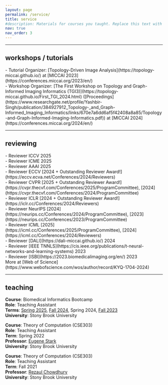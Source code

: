 ```yaml
---
layout: page
permalink: /service/
title: service
#description: Materials for courses you taught. Replace this text with your description.
nav: true
nav_order: 3
---
```

***
<h2>workshops / tutorials</h2>
- Tutorial Organizer: [Topology-Driven Image Analysis](https://topology-miccai.github.io/) at [MICCAI 2023](https://conferences.miccai.org/2023/en/)<br>
- Workshop Organizer: [The First Workshop on Topology and Graph-Informed Imaging Informatics (TGI3)](https://topology-miccai.github.io/First_TGI_2024.html) ([Proceedings](https://www.researchgate.net/profile/Yashbir-Singh/publication/384927912_Topology-_and_Graph-Informed_Imaging_Informatics/links/670e7a6dd6af5f42408a8a85/Topology-and-Graph-Informed-Imaging-Informatics.pdf)) at [MICCAI 2024](https://conferences.miccai.org/2024/en/)<br>

***
<h2>reviewing</h2>
- Reviewer ICCV 2025 <br>
- Reviewer ICME 2025 <br>
- Reviewer AAAI 2025 <br>
- Reviewer ECCV [2024 + Outstanding Reviewer Award!](https://eccv.ecva.net/Conferences/2024/Reviewers) <br>
- Reviewer CVPR [2025 + Outstanding Reviewer Award!](https://cvpr.thecvf.com/Conferences/2025/ProgramCommittee), [2024](https://cvpr.thecvf.com/Conferences/2024/ProgramCommittee) <br>
- Reviewer ICLR [2024 + Outstanding Reviewer Award!](https://iclr.cc/Conferences/2024/Reviewers) <br>
- Reviewer NeurIPS [2024](https://neurips.cc/Conferences/2024/ProgramCommittee), [2023](https://neurips.cc/Conferences/2023/ProgramCommittee) <br>
- Reviewer ICML [2025](https://icml.cc/Conferences/2025/ProgramCommittee), [2024](https://icml.cc/Conferences/2024/Reviewers) <br>
- Reviewer [DALI](https://dali-miccai.github.io/) 2024 <br>
- Reviewer [IEEE TNNLS](https://cis.ieee.org/publications/t-neural-networks-and-learning-systems) 2023 <br>
- Reviewer [ISBI](https://2023.biomedicalimaging.org/en/) 2023<br>
More at [Web of Science](https://www.webofscience.com/wos/author/record/KYQ-1704-2024) <br>

***
<h2>teaching</h2>

<b>Course</b>: Biomedical Informatics Bootcamp<br>
<b>Role</b>: Teaching Assistant<br>
<b>Terms</b>: <a href="https://bmi.stonybrookmedicine.edu/Bootcamp/Bootcamp-Spring-2025">Spring 2025</a>, <a href="https://bmi.stonybrookmedicine.edu/Bootcamp/Bootcamp-Fall-2024">Fall 2024</a>, Spring 2024, <a href="https://bmi.stonybrookmedicine.edu/bootcamp2023/overview">Fall 2023</a><br>
<b>University</b>: Stony Brook University <br>

<b>Course</b>: Theory of Computation (CSE303)<br>
<b>Role</b>: Teaching Assistant<br>
<b>Term</b>: Spring 2022<br>
<b>Professor</b>:  <a href="http://bsd7.cs.sunysb.edu/~stark/">Eugene Stark</a> <br>
<b>University</b>: Stony Brook University <br>

<b>Course</b>: Theory of Computation (CSE303)<br>
<b>Role</b>: Teaching Assistant<br>
<b>Term</b>: Fall 2021<br>
<b>Professor</b>: <a href="https://www3.cs.stonybrook.edu/~rezaul/">Rezaul Chowdhury</a> <br>
<b>University</b>: Stony Brook University <br>
